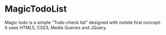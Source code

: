 MagicTodoList
=============

Magic todo is a simple "Todo-check list" designed with mobile first concept. It uses HTML5, CSS3, Media Queries and JQuery.
